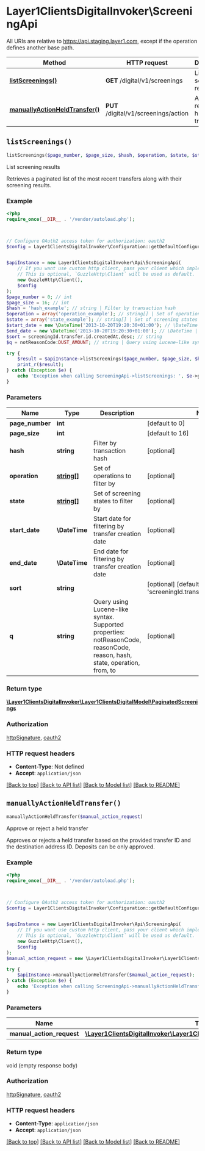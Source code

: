 # Layer1ClientsDigitalInvoker\ScreeningApi

All URIs are relative to https://api.staging.layer1.com, except if the operation defines another base path.

| Method | HTTP request | Description |
| ------------- | ------------- | ------------- |
| [**listScreenings()**](ScreeningApi.md#listScreenings) | **GET** /digital/v1/screenings | List screening results |
| [**manuallyActionHeldTransfer()**](ScreeningApi.md#manuallyActionHeldTransfer) | **PUT** /digital/v1/screenings/action | Approve or reject a held transfer |


## `listScreenings()`

```php
listScreenings($page_number, $page_size, $hash, $operation, $state, $start_date, $end_date, $sort, $q): \Layer1ClientsDigitalInvoker\Layer1ClientsDigitalModel\PaginatedScreenings
```

List screening results

Retrieves a paginated list of the most recent transfers along with their screening results.

### Example

```php
<?php
require_once(__DIR__ . '/vendor/autoload.php');



// Configure OAuth2 access token for authorization: oauth2
$config = Layer1ClientsDigitalInvoker\Configuration::getDefaultConfiguration()->setAccessToken('YOUR_ACCESS_TOKEN');


$apiInstance = new Layer1ClientsDigitalInvoker\Api\ScreeningApi(
    // If you want use custom http client, pass your client which implements `GuzzleHttp\ClientInterface`.
    // This is optional, `GuzzleHttp\Client` will be used as default.
    new GuzzleHttp\Client(),
    $config
);
$page_number = 0; // int
$page_size = 16; // int
$hash = 'hash_example'; // string | Filter by transaction hash
$operation = array('operation_example'); // string[] | Set of operations to filter by
$state = array('state_example'); // string[] | Set of screening states to filter by
$start_date = new \DateTime('2013-10-20T19:20:30+01:00'); // \DateTime | Start date for filtering by transfer creation date
$end_date = new \DateTime('2013-10-20T19:20:30+01:00'); // \DateTime | End date for filtering by transfer creation date
$sort = screeningId.transfer.id.createdAt,desc; // string
$q = notReasonCode:DUST_AMOUNT; // string | Query using Lucene-like syntax. Supported properties: notReasonCode, reasonCode, reason, hash, state, operation, from, to

try {
    $result = $apiInstance->listScreenings($page_number, $page_size, $hash, $operation, $state, $start_date, $end_date, $sort, $q);
    print_r($result);
} catch (Exception $e) {
    echo 'Exception when calling ScreeningApi->listScreenings: ', $e->getMessage(), PHP_EOL;
}
```

### Parameters

| Name | Type | Description  | Notes |
| ------------- | ------------- | ------------- | ------------- |
| **page_number** | **int**|  | [default to 0] |
| **page_size** | **int**|  | [default to 16] |
| **hash** | **string**| Filter by transaction hash | [optional] |
| **operation** | [**string[]**](../Model/string.md)| Set of operations to filter by | [optional] |
| **state** | [**string[]**](../Model/string.md)| Set of screening states to filter by | [optional] |
| **start_date** | **\DateTime**| Start date for filtering by transfer creation date | [optional] |
| **end_date** | **\DateTime**| End date for filtering by transfer creation date | [optional] |
| **sort** | **string**|  | [optional] [default to &#39;screeningId.transfer.id.createdAt,desc&#39;] |
| **q** | **string**| Query using Lucene-like syntax. Supported properties: notReasonCode, reasonCode, reason, hash, state, operation, from, to | [optional] |

### Return type

[**\Layer1ClientsDigitalInvoker\Layer1ClientsDigitalModel\PaginatedScreenings**](../Model/PaginatedScreenings.md)

### Authorization

[httpSignature](../../README.md#httpSignature), [oauth2](../../README.md#oauth2)

### HTTP request headers

- **Content-Type**: Not defined
- **Accept**: `application/json`

[[Back to top]](#) [[Back to API list]](../../README.md#endpoints)
[[Back to Model list]](../../README.md#models)
[[Back to README]](../../README.md)

## `manuallyActionHeldTransfer()`

```php
manuallyActionHeldTransfer($manual_action_request)
```

Approve or reject a held transfer

Approves or rejects a held transfer based on the provided transfer ID and the destination address ID. Deposits can be only approved.

### Example

```php
<?php
require_once(__DIR__ . '/vendor/autoload.php');



// Configure OAuth2 access token for authorization: oauth2
$config = Layer1ClientsDigitalInvoker\Configuration::getDefaultConfiguration()->setAccessToken('YOUR_ACCESS_TOKEN');


$apiInstance = new Layer1ClientsDigitalInvoker\Api\ScreeningApi(
    // If you want use custom http client, pass your client which implements `GuzzleHttp\ClientInterface`.
    // This is optional, `GuzzleHttp\Client` will be used as default.
    new GuzzleHttp\Client(),
    $config
);
$manual_action_request = new \Layer1ClientsDigitalInvoker\Layer1ClientsDigitalModel\ManualActionRequest(); // \Layer1ClientsDigitalInvoker\Layer1ClientsDigitalModel\ManualActionRequest

try {
    $apiInstance->manuallyActionHeldTransfer($manual_action_request);
} catch (Exception $e) {
    echo 'Exception when calling ScreeningApi->manuallyActionHeldTransfer: ', $e->getMessage(), PHP_EOL;
}
```

### Parameters

| Name | Type | Description  | Notes |
| ------------- | ------------- | ------------- | ------------- |
| **manual_action_request** | [**\Layer1ClientsDigitalInvoker\Layer1ClientsDigitalModel\ManualActionRequest**](../Model/ManualActionRequest.md)|  | |

### Return type

void (empty response body)

### Authorization

[httpSignature](../../README.md#httpSignature), [oauth2](../../README.md#oauth2)

### HTTP request headers

- **Content-Type**: `application/json`
- **Accept**: `application/json`

[[Back to top]](#) [[Back to API list]](../../README.md#endpoints)
[[Back to Model list]](../../README.md#models)
[[Back to README]](../../README.md)
